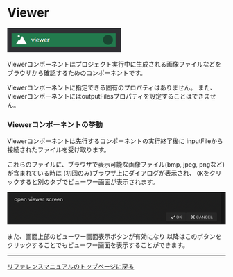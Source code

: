 # Viewer

![img](./img/viewer.png "viewer")

Viewerコンポーネントはプロジェクト実行中に生成される画像ファイルなどを
ブラウザから確認するためのコンポーネントです。

Viewerコンポーネントに指定できる固有のプロパティはありません。
また、ViewerコンポーネントにはoutputFilesプロパティを設定することはできません。

### Viewerコンポーネントの挙動
Viewerコンポーネントは先行するコンポーネントの実行終了後に
inputFileから接続されたファイルを受け取ります。

これらのファイルに、ブラウザで表示可能な画像ファイル(bmp, jpeg, pngなど)が含まれている時は
(初回のみ)ブラウザ上にダイアログが表示され、
`OK`をクリックすると別のタブでビューワー画面が表示されます。

![img](./img/viewer_dialog.png "viewer_dialog")

また、画面上部のビューワー画面表示ボタンが有効になり
以降はこのボタンをクリックすることでもビューワー画面を表示することができます。




--------
[リファレンスマニュアルのトップページに戻る](../index.md)
